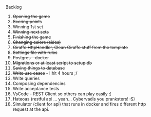 Backlog

1. ~~Opening the game~~
2. ~~Scoring points~~
3. ~~Winning 1st set~~
4. ~~Winning next sets~~
5. ~~Finishing the game~~
6. ~~Changing colors (sides)~~
7. ~~Giraffe HttpHandler, Clean Giraffe stuff from the template~~
8. ~~Settings file with rules~~
9. ~~Postgres - docker~~
10. ~~Migrations or at least script to setup db~~
11. ~~Saving things to database~~
12. ~~Write use cases~~ - I hit 4 hours ;/
13. Write queries
14. Composing dependencies
15. Write acceptance tests
16. VsCode - REST Client so others can play easily :)
17. Hateoas (restful api ... yeah... Cybervadis you pranksters! :S)
18. Simulator (client for api) that runs in docker and fires different http request at the api.
